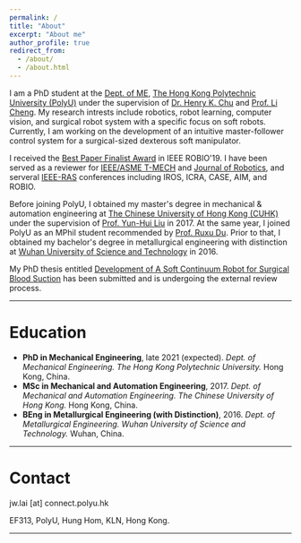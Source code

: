 ```yaml
---
permalink: /
title: "About"
excerpt: "About me"
author_profile: true
redirect_from: 
  - /about/
  - /about.html
---
```




I am a PhD student at the [Dept. of ME](https://www.polyu.edu.hk/me/), [The Hong Kong Polytechnic University (PolyU)](https://www.polyu.edu.hk) under the supervision of [Dr. Henry K. Chu](https://www.polyu.edu.hk/me/people/academic-teaching-staff/chu-kar-hang-henry-dr/) and [Prof. Li Cheng](https://www.polyu.edu.hk/me/people/academic-teaching-staff/cheng-li-prof/). My research intrests include robotics, robot learning, computer vision, and surgical robot system with a specific focus on soft robots. Currently, I am working on the development of an intuitive master-follower control system for a surgical-sized dexterous soft manipulator.

I received the [Best Paper Finalist Award](https://www.polyu.edu.hk/me/me-phd-student-awarded-best-paper-finalist-in-robio-2019/) in IEEE ROBIO'19. I have been served as a reviewer for [IEEE/ASME T-MECH](https://ieeexplore.ieee.org/xpl/RecentIssue.jsp?punumber=3516) and [Journal of Robotics](https://www.hindawi.com/journals/jr/?utm_source=google&utm_medium=cpc&utm_campaign=HDW_MRKT_GBL_SUB_ADWO_PAI_DYNA_JOUR_X&gclid=CjwKCAjw8cCGBhB6EiwAgORey05lWxnHsGj6MDnHNrhP9D4DXIcY4DPx6TSVg2yATY0Q4MkkpRzT6xoC70IQAvD_BwE), and serveral [IEEE-RAS](https://www.ieee-ras.org/) conferences including IROS, ICRA, CASE, AIM, and ROBIO.

Before joining PolyU, I obtained my master's degree in mechanical & automation engineering at [The Chinese University of Hong Kong (CUHK)](https://www4.mae.cuhk.edu.hk/) under the supervision of [Prof. Yun-Hui Liu](http://ri.cuhk.edu.hk/yhliu) in 2017. At the same year, I joined PolyU as an MPhil student recommended by [Prof. Ruxu Du](http://sourcedb.siat.cas.cn/yw/zjrc/200907/t20090713_2066905.html). Prior to that, I obtained my bachelor's degree in metallurgical engineering with distinction at [Wuhan University of Science and Technology](https://www.wust.edu.cn/english/) in 2016.

My PhD thesis entitled [Development of A Soft Continuum Robot for Surgical Blood Suction]() has been submitted and is undergoing the external review process.

---

Education
======
+ **PhD in Mechanical Engineering**, late 2021 (expected).
_Dept. of Mechanical Engineering._
_The Hong Kong Polytechnic University._
Hong Kong, China.
+ **MSc in Mechanical and Automation Engineering**, 2017.
_Dept. of Mechanical and Automation Engineering._
_The Chinese University of Hong Kong._
Hong Kong, China.
+ **BEng in Metallurgical Engineering (with Distinction)**, 2016.
_Dept. of Metallurgical Engineering._
_Wuhan University of Science and Technology._
Wuhan, China.


---

Contact
======
<!-- jiewen.lai [æ] polyu [ð] edu [ð] hk -->

jw.lai [at] connect.polyu.hk

EF313, PolyU, Hung Hom, KLN, Hong Kong.

<!-- <body> <small><script type="text/javascript" id="clustrmaps" src="//cdn.clustrmaps.com/map_v2.js?cl=080808&w=220&t=n&d=pWPP3H6tu6piSitaO1ly8AJ_73sTJ9bEIzk5Pzekk6o&co=ffffff&ct=808080&cmo=3acc3a&cmn=ff5353"></script></small></body> -->


---

<!-- <small><script type="text/javascript"> document.write("Page was last modified on: " + document.lastModified + " HKT");</script></small> -->

<small><script type="text/javascript"> document.write("Page was last modified on: January 15, 2021");</script></small>

